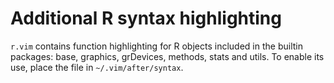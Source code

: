 # Additional R syntax highlighting

`r.vim` contains function highlighting for R objects included in the builtin
packages: base, graphics, grDevices, methods, stats and utils. To enable its
use, place the file in `~/.vim/after/syntax`.


